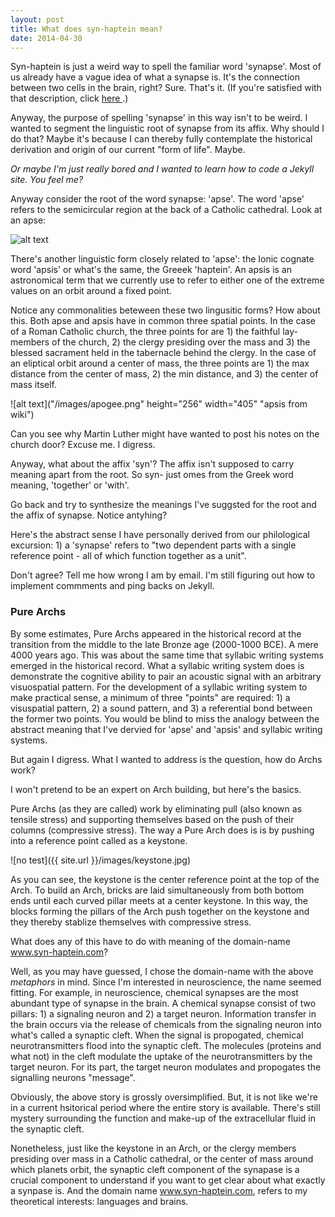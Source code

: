 ```yaml
---
layout: post
title: What does syn-haptein mean?
date: 2014-04-30
---
```


Syn-haptein is just a weird way to spell the familiar word 'synapse'. Most of us already have a vague idea of what a synapse is. It's the connection between two cells in the brain, right? Sure. That's it. (If you're satisfied with that description, click <a href="http://courses.media.mit.edu/2004spring/mas966/Peirce%201878%20Make%20Ideas%20Clear.pdf"> here </a>.) 
				
Anyway, the purpose of spelling 'synapse' in this way isn't to be weird. I wanted to segment the linguistic root of synapse from its affix. Why should I do that? Maybe it's because I can thereby fully contemplate the historical derivation and origin of our current "form of life". Maybe. 

*Or maybe I'm just really bored and I wanted to learn how to code a Jekyll site. You feel me?*

Anyway consider the root of the word synapse: 'apse'. The word 'apse' refers to the semicircular region at the back of a Catholic cathedral. Look at an apse:

![alt text]("/images/cathedr_floorplan_new.jpg" "cathderal floor plan")

There's another linguistic form closely related to 'apse': the Ionic cognate word 'apsis' or what's the same, the Greeek 'haptein'. An apsis is an astronomical term that we currently use to refer to either one of the extreme values on an orbit around a fixed point.

Notice any commonalities beteween these two lingusitic forms? How about this. Both apse and apsis have in common three spatial points. In the case of a Roman Catholic church, the three points for are 1) the faithful lay-members of the church, 2) the clergy presiding over the mass and 3) the blessed sacrament held in the tabernacle behind the clergy.  In the case of an eliptical orbit around a center of mass, the three points are 1) the max distance from the center of mass, 2) the min distance, and  3) the center of mass itself. 

![alt text]("/images/apogee.png" height="256" width="405" "apsis from wiki")

Can you see why Martin Luther might have wanted to post his notes on the church door? Excuse me. I digress. 

Anyway, what about the affix 'syn'? The affix isn't supposed to carry meaning apart from the root. So syn- just omes from the Greek word meaning, 'together' or 'with'. 

Go back and try to synthesize the meanings I've suggsted for the root and the affix of synapse. Notice antyhing? 

Here's the abstract sense I have personally derived from our philological excursion: 1) a 'synapse' refers to "two dependent parts with a single reference point - all of which function together as a unit". 

Don't agree? Tell me how wrong I am by email. I'm still figuring out how to implement commments and ping backs on Jekyll.

### Pure Archs  

By some estimates, Pure Archs appeared in the historical record at the transition from the middle to the late Bronze age (2000-1000 BCE). A mere 4000 years ago. This was about the same time that syllabic writing systems emerged in the historical record. What a syllabic writing system does is demonstrate the cognitive ability to pair an acoustic signal with an arbitrary visuospatial pattern. For the development of a syllabic writing system to make practical sense, a minimum of three "points" are required: 1) a visuspatial pattern, 2) a sound pattern, and 3) a referential bond between the former two points. You would be blind to miss the analogy between the abstract meaning that I've dervied for 'apse' and 'apsis' and syllabic writing systems. 

But again I digress. What I wanted to address is the question, how do Archs work?

I won't pretend to be an expert on Arch building, but here's the basics.

Pure Archs (as they are called) work by eliminating pull (also known as tensile stress) and supporting themselves based on the push of their columns (compressive stress). The way a Pure Arch does is is by pushing into a reference point called as a keystone. 

![no test]({{ site.url }}/images/keystone.jpg)

As you can see, the keystone is the center reference point at the top of the Arch. To build an Arch, bricks are laid simultaneously from both bottom ends until each curved pillar meets at a center keystone. In this way, the blocks forming the pillars of the Arch push together on the keystone and they thereby stablize themselves with compressive stress. 	

What does any of this have to do with meaning of the domain-name www.syn-haptein.com?  

Well, as you may have guessed, I chose the domain-name with the above *metaphors* in mind. Since I'm interested in neuroscience, the name seemed fitting. For example, in neuroscience, chemical synapses are the most abundant type of synapse in the brain. A chemical synapse consist of two pillars: 1) a signaling neuron and 2) a target neuron. Information transfer in the brain occurs via the release of chemicals from the signaling neuron into what's called a synaptic cleft. When the signal is propogated, chemical neurotransmitters flood into the synaptic cleft. The molecules (proteins and what not) in the cleft modulate the uptake of the neurotransmitters by the target neuron. For its part, the target neuron modulates and propogates the signalling neurons "message". 

Obviously, the above story is grossly oversimplified. But, it is not like we're in a current hsitorical period where the entire story is available. There's still mystery surrounding the function and make-up of the extracellular fluid in the synaptic cleft. 

Nonetheless, just like the keystone in an Arch, or the clergy members presiding over mass in a Catholic cathedral, or the center of mass around which planets orbit, the synaptic cleft component of the synapase is a crucial component to understand if you want to get clear about what exactly a synpase is. And the domain name www.syn-haptein.com, refers to my theoretical interests: languages and brains.  
				